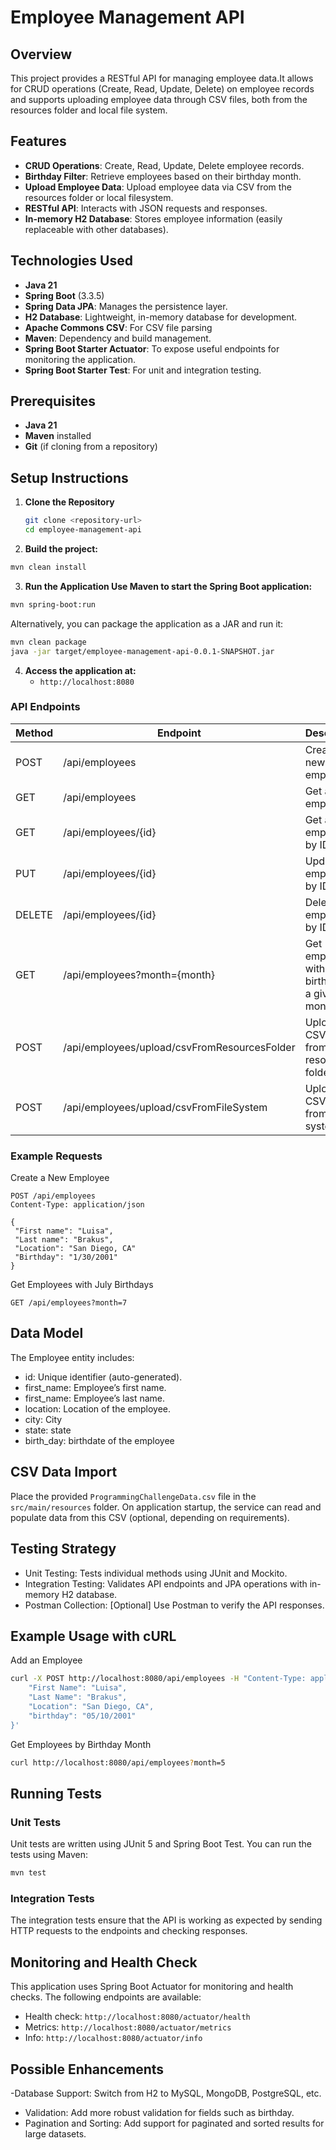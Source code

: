 # Employee Management API

## Overview
This project provides a RESTful API for managing employee data.It allows for CRUD operations (Create, Read, Update, Delete) on employee records and  supports uploading employee data through CSV files, both from the resources folder and local file system.

## Features
- **CRUD Operations**: Create, Read, Update, Delete employee records.
- **Birthday Filter**: Retrieve employees based on their birthday month.
- **Upload Employee Data**: Upload employee data via CSV from the resources folder or local filesystem.
- **RESTful API**: Interacts with JSON requests and responses.
- **In-memory H2 Database**: Stores employee information (easily replaceable with other databases).

## Technologies Used
- **Java 21**
- **Spring Boot** (3.3.5)
- **Spring Data JPA**: Manages the persistence layer.
- **H2 Database**: Lightweight, in-memory database for development.
- **Apache Commons CSV**: For CSV file parsing
- **Maven**: Dependency and build management.
-  **Spring Boot Starter Actuator**: To expose useful endpoints for monitoring the application.
- **Spring Boot Starter Test**: For unit and integration testing.

## Prerequisites
- **Java 21**
- **Maven** installed
- **Git** (if cloning from a repository)

## Setup Instructions
1. **Clone the Repository**
   ```bash
   git clone <repository-url>
   cd employee-management-api
    ```
2. **Build the project:**
```bash
mvn clean install
```

3. **Run the Application Use Maven to start the Spring Boot application:**
```bash
mvn spring-boot:run
```

Alternatively, you can package the application as a JAR and run it:

 ```bash
mvn clean package
java -jar target/employee-management-api-0.0.1-SNAPSHOT.jar
```

4. **Access the application at:**
   - `http://localhost:8080`

### API Endpoints

| Method | Endpoint | Description |
|-----------------|-----------------|-----------------|
| POST | /api/employees | Create a new employee |
| GET | /api/employees | Get all employees |
| GET | /api/employees/{id} | Get an employee by ID |
| PUT | /api/employees/{id} | Update an employee by ID |
| DELETE | /api/employees/{id} | Delete an employee by ID |
| GET | /api/employees?month={month} | Get employees with birthdays in a given month |
| POST | /api/employees/upload/csvFromResourcesFolder | Upload CSV file from resources folder |
| POST | /api/employees/upload/csvFromFileSystem | Upload CSV file from file system |


### Example Requests

Create a New Employee

 ```http
POST /api/employees
Content-Type: application/json

{
  "First name": "Luisa",
  "Last name": "Brakus",
  "Location": "San Diego, CA"
  "Birthday": "1/30/2001"
}
 ```

Get Employees with July Birthdays

```http
GET /api/employees?month=7
 ```


## Data Model

The Employee entity includes:

- id: Unique identifier (auto-generated).
- first_name: Employee’s first name.
- first_name: Employee’s last name.
- location: Location of the employee.
- city: City
- state: state
- birth_day: birthdate of the employee

## CSV Data Import

Place the provided `ProgrammingChallengeData.csv` file in the `src/main/resources` folder. On application startup, the service can read and populate data from this CSV (optional, depending on requirements).

## Testing Strategy

- Unit Testing: Tests individual methods using JUnit and Mockito.
- Integration Testing: Validates API endpoints and JPA operations with in-memory H2 database.
- Postman Collection: [Optional] Use Postman to verify the API responses.


## Example Usage with cURL

Add an Employee

```bash
curl -X POST http://localhost:8080/api/employees -H "Content-Type: application/json" -d '{
    "First Name": "Luisa",
    "Last Name": "Brakus",
    "Location": "San Diego, CA",
    "birthday": "05/10/2001"
}'
```

Get Employees by Birthday Month

```bash
curl http://localhost:8080/api/employees?month=5
```

## Running Tests

### Unit Tests
Unit tests are written using JUnit 5 and Spring Boot Test. You can run the tests using Maven:
```bash
mvn test
```

### Integration Tests
The integration tests ensure that the API is working as expected by sending HTTP requests to the endpoints and checking responses.

## Monitoring and Health Check

This application uses Spring Boot Actuator for monitoring and health checks. The following endpoints are available:

- Health check: `http://localhost:8080/actuator/health`
- Metrics: `http://localhost:8080/actuator/metrics`
- Info: `http://localhost:8080/actuator/info`


## Possible Enhancements

-Database Support: Switch from H2 to MySQL, MongoDB, PostgreSQL, etc.
- Validation: Add more robust validation for fields such as birthday.
- Pagination and Sorting: Add support for paginated and sorted results for large datasets.
